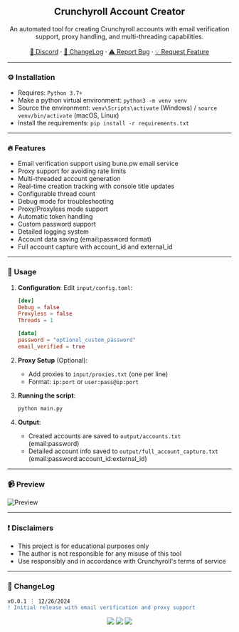 <div align="center">
  <h2 align="center">Crunchyroll Account Creator</h2>
  <p align="center">
    An automated tool for creating Crunchyroll accounts with email verification support, proxy handling, and multi-threading capabilities.
    <br />
    <br />
    <a href="https://discord.cyberious.xyz">💬 Discord</a>
    ·
    <a href="#-changelog">📜 ChangeLog</a>
    ·
    <a href="https://github.com/sexfrance/Crunchyroll-Account-Creator/issues">⚠️ Report Bug</a>
    ·
    <a href="https://github.com/sexfrance/Crunchyroll-Account-Creator/issues">💡 Request Feature</a>
  </p>
</div>

---

### ⚙️ Installation

- Requires: `Python 3.7+`
- Make a python virtual environment: `python3 -m venv venv`
- Source the environment: `venv\Scripts\activate` (Windows) / `source venv/bin/activate` (macOS, Linux)
- Install the requirements: `pip install -r requirements.txt`

---

### 🔥 Features

- Email verification support using bune.pw email service
- Proxy support for avoiding rate limits
- Multi-threaded account generation
- Real-time creation tracking with console title updates
- Configurable thread count
- Debug mode for troubleshooting
- Proxy/Proxyless mode support
- Automatic token handling
- Custom password support
- Detailed logging system
- Account data saving (email:password format)
- Full account capture with account_id and external_id

---

### 📝 Usage

1. **Configuration**:
   Edit `input/config.toml`:

   ```toml
   [dev]
   Debug = false
   Proxyless = false
   Threads = 1

   [data]
   password = "optional_custom_password"
   email_verified = true
   ```

2. **Proxy Setup** (Optional):
   - Add proxies to `input/proxies.txt` (one per line)
   - Format: `ip:port` or `user:pass@ip:port`

3. **Running the script**:
   ```bash
   python main.py
   ```

4. **Output**:
   - Created accounts are saved to `output/accounts.txt` (email:password)
   - Detailed account info saved to `output/full_account_capture.txt` (email:password:account_id:external_id)

---

### 📹 Preview

![Preview](https://i.imgur.com/c7yeYrQ.gif)

---

### ❗ Disclaimers

- This project is for educational purposes only
- The author is not responsible for any misuse of this tool
- Use responsibly and in accordance with Crunchyroll's terms of service

---

### 📜 ChangeLog

```diff
v0.0.1 ⋮ 12/26/2024
! Initial release with email verification and proxy support
```

<p align="center">
  <img src="https://img.shields.io/github/license/sexfrance/Crunchyroll-Account-Creator.svg?style=for-the-badge&labelColor=black&color=f429ff&logo=IOTA"/>
  <img src="https://img.shields.io/github/stars/sexfrance/Crunchyroll-Account-Creator.svg?style=for-the-badge&labelColor=black&color=f429ff&logo=IOTA"/>
  <img src="https://img.shields.io/github/languages/top/sexfrance/Crunchyroll-Account-Creator.svg?style=for-the-badge&labelColor=black&color=f429ff&logo=python"/>
</p>
